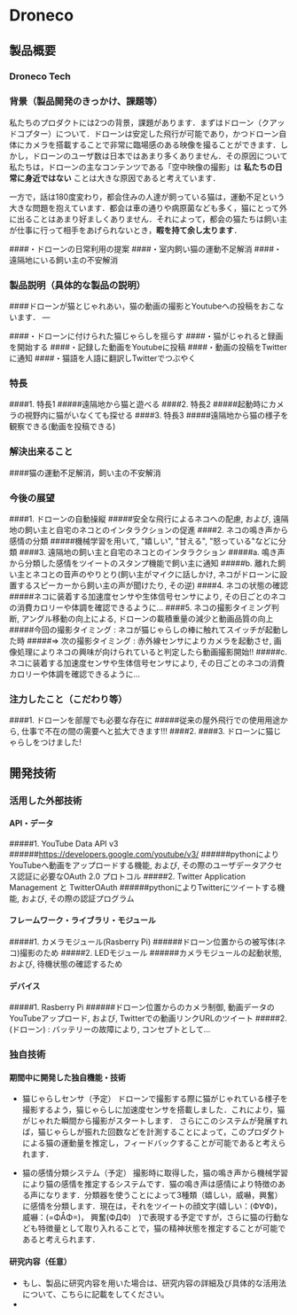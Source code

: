 # Droneco
## 製品概要
### Droneco Tech

### 背景（製品開発のきっかけ、課題等）
私たちのプロダクトには2つの背景，課題があります．まずはドローン（クアッドコプター）について．ドローンは安定した飛行が可能であり，かつドローン自体にカメラを搭載することで非常に臨場感のある映像を撮ることができます．しかし，ドローンのユーザ数は日本ではあまり多くありません．その原因について私たちは，ドローンの主なコンテンツである「空中映像の撮影」は **私たちの日常に身近ではない** ことは大きな原因であると考えています．

一方で，話は180度変わり，都会住みの人達が飼っている猫は，運動不足という大きな問題を抱えています．都会は車の通りや病原菌なども多く，猫にとって外に出ることはあまり好ましくありません．それによって，都会の猫たちは飼い主が仕事に行って相手をあげられないとき，**暇を持て余し太ります**．


####・ドローンの日常利用の提案
####・室内飼い猫の運動不足解消
####・遠隔地にいる飼い主の不安解消
### 製品説明（具体的な製品の説明）
####ドローンが猫とじゃれあい，猫の動画の撮影とYoutubeへの投稿をおこないます．
―

####・ドローンに付けられた猫じゃらしを揺らす
####・猫がじゃれると録画を開始する
####・記録した動画をYoutubeに投稿
####・動画の投稿をTwitterに通知
####・猫語を人語に翻訳しTwitterでつぶやく

### 特長
####1. 特長1
#####遠隔地から猫と遊べる
####2. 特長2
#####起動時にカメラの視野内に猫がいなくても探せる
####3. 特長3
#####遠隔地から猫の様子を観察できる(動画を投稿できる)

### 解決出来ること
####猫の運動不足解消，飼い主の不安解消
### 今後の展望
####1. ドローンの自動操縦
#####安全な飛行によるネコへの配慮, および, 遠隔地の飼い主と自宅のネコとのインタラクションの促進
####2. ネコの鳴き声から感情の分類
#####機械学習を用いて, "嬉しい", "甘える", "怒っている"などに分類
####3. 遠隔地の飼い主と自宅のネコとのインタラクション
#####a. 鳴き声から分類した感情をツイートのスタンプ機能で飼い主に通知
#####b. 離れた飼い主とネコとの音声のやりとり(飼い主がマイクに話しかけ, ネコがドローンに設置するスピーカーから飼い主の声が聞けたり, その逆)
####4. ネコの状態の確認
#####ネコに装着する加速度センサや生体信号センサにより, その日ごとのネコの消費カロリーや体調を確認できるように...
####5. ネコの撮影タイミング判断, アングル移動の向上による, ドローンの載積重量の減少と動画品質の向上
#####今回の撮影タイミング : ネコが猫じゃらしの棒に触れてスイッチが起動した時
#####⇒ 次の撮影タイミング : 赤外線センサによりカメラを起動させ, 画像処理によりネコの興味が向けられていると判定したら動画撮影開始!!
#####c. ネコに装着する加速度センサや生体信号センサにより, その日ごとのネコの消費カロリーや体調を確認できるように...
### 注力したこと（こだわり等）
####1. ドローンを部屋でも必要な存在に
#####従来の屋外飛行での使用用途から, 仕事で不在の間の需要へと拡大できます!!!
####2.
####3. ドローンに猫じゃらしをつけました!

## 開発技術
### 活用した外部技術
#### API・データ
#####1. YouTube Data API v3
######https://developers.google.com/youtube/v3/
######pythonによりYouTubeへ動画をアップロードする機能, および, その際のユーザデータアクセス認証に必要なOAuth 2.0 プロトコル
#####2. Twitter Application Management と TwitterOAuth
######pythonによりTwitterにツイートする機能, および, その際の認証プログラム

#### フレームワーク・ライブラリ・モジュール
#####1. カメラモジュール(Rasberry Pi)
######ドローン位置からの被写体(ネコ)撮影のため
#####2. LEDモジュール
######カメラモジュールの起動状態, および, 待機状態の確認するため

#### デバイス
#####1. Rasberry Pi
######ドローン位置からのカメラ制御, 動画データのYouTubeアップロード, および, Twitterでの動画リンクURLのツイート
#####2. (ドローン) : バッテリーの故障により, コンセプトとして...

### 独自技術
#### 期間中に開発した独自機能・技術
* 猫じゃらしセンサ（予定）
ドローンで撮影する際に猫がじゃれている様子を撮影するよう，猫じゃらしに加速度センサを搭載しました．これにより，猫がじゃれた瞬間から撮影がスタートします．
さらにこのシステムが発展すれば，猫じゃらしが振れた回数などを計測することによって，このプロダクトによる猫の運動量を推定し，フィードバックすることが可能であると考えられます．

* 猫の感情分類システム（予定）
撮影時に取得した，猫の鳴き声から機械学習により猫の感情を推定するシステムです．猫の鳴き声は感情により特徴のある声になります．分類器を使うことによって3種類（嬉しい，威嚇，興奮）に感情を分類します．現在は，それをツイートの顔文字(嬉しい：(Ф∀Ф)，威嚇：(=ΦÅΦ=)， 興奮(ФДФ)　)で表現する予定ですが，さらに猫の行動なども特徴量として取り入れることで，猫の精神状態を推定することが可能であると考えられます．

#### 研究内容（任意）
* もし、製品に研究内容を用いた場合は、研究内容の詳細及び具体的な活用法について、こちらに記載をしてください。
*
